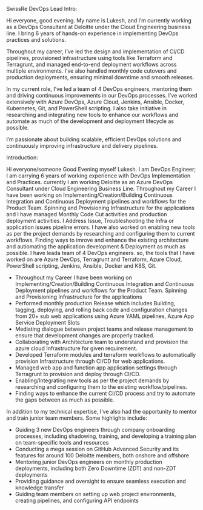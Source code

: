 SwissRe DevOps Lead Intro:

Hi everyone, good evening. My name is Lukesh, and I’m currently working as a DevOps Consultant at Deloitte under the Cloud Engineering business line. I bring 6 years of hands-on experience in implementing DevOps practices and solutions.

Throughout my career, I’ve led the design and implementation of CI/CD pipelines, provisioned infrastructure using tools like Terraform and Terragrunt, and managed end-to-end deployment workflows across multiple environments. I’ve also handled monthly code cutovers and production deployments, ensuring minimal downtime and smooth releases.

In my current role, I’ve led a team of 4 DevOps engineers, mentoring them and driving continuous improvements in our DevOps processes. I’ve worked extensively with Azure DevOps, Azure Cloud, Jenkins, Ansible, Docker, Kubernetes, Git, and PowerShell scripting. I also take initiative in researching and integrating new tools to enhance our workflows and automate as much of the development and deployment lifecycle as possible.

I’m passionate about building scalable, efficient DevOps solutions and continuously improving infrastructure and delivery pipelines.


Introduction:

Hi everyone/someone Good Evening myself Lukesh. I am DevOps Engineer; I am carrying 6 years of working experience with DevOps Implementation and Practices. currently I am working Deloitte as an Azure DevOps Consultant under Cloud Engineering Business Line.
Throughout my Career I have been working on Implementing/Creation/Building Continuous Integration and Continuous Deployment pipelines and workflows for the Product Team. Spinning and Provisioning Infrastructure for the applications and I have managed Monthly Code Cut activities and production deployment activities. I Address Issue, Troubleshooting the Infra or application issues pipeline errors. I have also worked on enabling new tools as per the project demands by researching and configuring them to current workflows. Finding ways to imrove and enhance the existing architecture and autiomating the application development & Deployment as much as possible. I have leada team of 4 DevOps engineers. so, the tools that I have worked on are Azure DevOps, Terragrunt and Terraform, Azure Cloud, PowerShell scripting, Jenkins, Ansible, Docker and K8S, Git.

*	Throughout my Career I have been working on Implementing/Creation/Building Continuous Integration and Continuous Deployment pipelines and workflows for the Product Team. Spinning and Provisioning Infrastructure for the applications 
*	Performed monthly production Release which includes Building, tagging, deploying, and rolling back code and configuration changes from 20+ sub web applications using Azure YAML pipelines, Azure App Service Deployment Slots
*	Mediating dialogue between project teams and release management to ensure that development changes are properly tracked.
*	Collaborating with Architecture team to understand and provision the azure cloud Infrastructure for given requirement.
*	Developed Terraform modules and terraform workflows to automatically provision Infrastructure through CI/CD for web applications.
*	Managed web app and function app application settings through Terragrunt to provision and deploy through CI/CD.
*	Enabling/Integrating new tools as per the project demands by researching and configuring them to the existing workflow/pipelines.
*	Finding ways to enhance the current CI/CD process and try to automate the gaps between as much as possible.

In addition to my technical expertise, I've also had the opportunity to mentor and train junior team members. Some highlights include:
*	Guiding 3 new DevOps engineers through company onboarding processes, including shadowing, training, and developing a training plan on team-specific tools and resources
*	Conducting a mega session on GitHub Advanced Security and its features for around 100 Deloitte members, both onshore and offshore
*	Mentoring junior DevOps engineers on monthly production deployments, including both Zero Downtime (ZDT) and non-ZDT deployments
*	Providing guidance and oversight to ensure seamless execution and knowledge transfer
*	Guiding team members on setting up web project environments, creating pipelines, and configuring API endpoints




